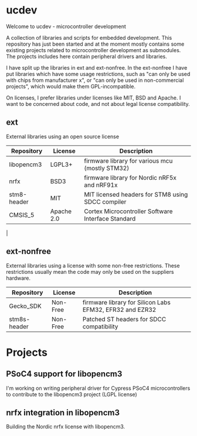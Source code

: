 # ucdev

Welcome to ucdev - microcontroller development

A collection of libraries and scripts for embedded development.
This repository has just been started and at the moment mostly contains some existing projects related to microcontroller development as submodules. The projects includes here contain peripheral drivers and libraries.

I have split up the libraries in ext and ext-nonfree. In the ext-nonfree I have put libraries which have some usage restrictions, such as "can only be used with chips from manufacturer x", or "can only be used in non-commercial projects", which would make them GPL-incompatible.

On licenses, I prefer libraries under licenses like MIT, BSD and Apache. I want to be concerned about code, and not about legal license compatibility.

## ext
External libraries using an open source license

| Repository | License | Description |
|--|--|--|
|libopencm3	| LGPL3+ | firmware library for various mcu (mostly STM32)  |
|nrfx		| BSD3 | firmware library for Nordic nRF5x and nRF91x |
|stm8-header| MIT  | MIT licensed headers for STM8 using SDCC compiler|
|CMSIS_5| Apache 2.0 | Cortex Microcontroller Software Interface Standard
| 

## ext-nonfree
External libraries using a license with some non-free restrictions. 
These restrictions usually mean the code may only be used on the suppliers 
hardware. 

| Repository | License | Description |
|--|--|--|
| Gecko_SDK | Non-Free | firmware library for Silicon Labs EFM32, EFR32 and EZR32 |
| stm8s-header | Non-Free | Patched ST headers for SDCC compatibility | 

# Projects

## PSoC4 support for libopencm3

I'm working on writing peripheral driver for Cypress PSoC4 microcontrollers to contribute to the libopencm3 project (LGPL license)

## nrfx integration in libopencm3

Building the Nordic nrfx license with libopencm3. 

<!--
WYSIWYG Markdown Editor 	https://stackedit.io/app#
-->




